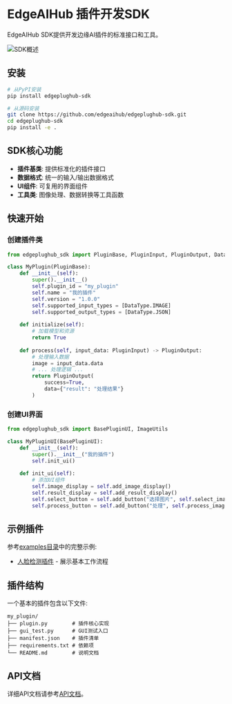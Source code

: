 # EdgeAIHub 插件开发SDK

EdgeAIHub SDK提供开发边缘AI插件的标准接口和工具。

![SDK概述](docs/images/sdk_overview.png)

## 安装

```bash
# 从PyPI安装
pip install edgeplughub-sdk

# 从源码安装
git clone https://github.com/edgeaihub/edgeplughub-sdk.git
cd edgeplughub-sdk
pip install -e .
```

## SDK核心功能

- **插件基类**: 提供标准化的插件接口
- **数据格式**: 统一的输入/输出数据格式
- **UI组件**: 可复用的界面组件
- **工具类**: 图像处理、数据转换等工具函数

## 快速开始

### 创建插件类

```python
from edgeplughub_sdk import PluginBase, PluginInput, PluginOutput, DataType

class MyPlugin(PluginBase):
    def __init__(self):
        super().__init__()
        self.plugin_id = "my_plugin"
        self.name = "我的插件"
        self.version = "1.0.0"
        self.supported_input_types = [DataType.IMAGE]
        self.supported_output_types = [DataType.JSON]
        
    def initialize(self):
        # 加载模型和资源
        return True
        
    def process(self, input_data: PluginInput) -> PluginOutput:
        # 处理输入数据
        image = input_data.data
        # ... 处理逻辑 ...
        return PluginOutput(
            success=True,
            data={"result": "处理结果"}
        )
```

### 创建UI界面

```python
from edgeplughub_sdk import BasePluginUI, ImageUtils

class MyPluginUI(BasePluginUI):
    def __init__(self):
        super().__init__("我的插件")
        self.init_ui()
        
    def init_ui(self):
        # 添加UI组件
        self.image_display = self.add_image_display()
        self.result_display = self.add_result_display()
        self.select_button = self.add_button("选择图片", self.select_image)
        self.process_button = self.add_button("处理", self.process_image)
```

## 示例插件

参考[examples目录](examples/)中的完整示例:
- [人脸检测插件](examples/face_detector/) - 展示基本工作流程

## 插件结构

一个基本的插件包含以下文件:

```
my_plugin/
├── plugin.py        # 插件核心实现
├── gui_test.py      # GUI测试入口
├── manifest.json    # 插件清单
├── requirements.txt # 依赖项
└── README.md        # 说明文档
```

## API文档

详细API文档请参考[API文档](docs/api.md)。 